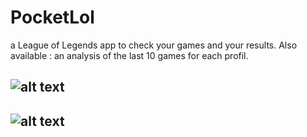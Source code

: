 # PocketLol
a League of Legends app to check your games and your results. Also available : an analysis of the last 10 games for each profil.


![alt text](https://nsa39.casimages.com/img/2019/01/04/mini_190104024939529059.jpg)
-----
![alt text](https://nsa39.casimages.com/img/2019/01/04/190104052502506173.jpg)
-----
